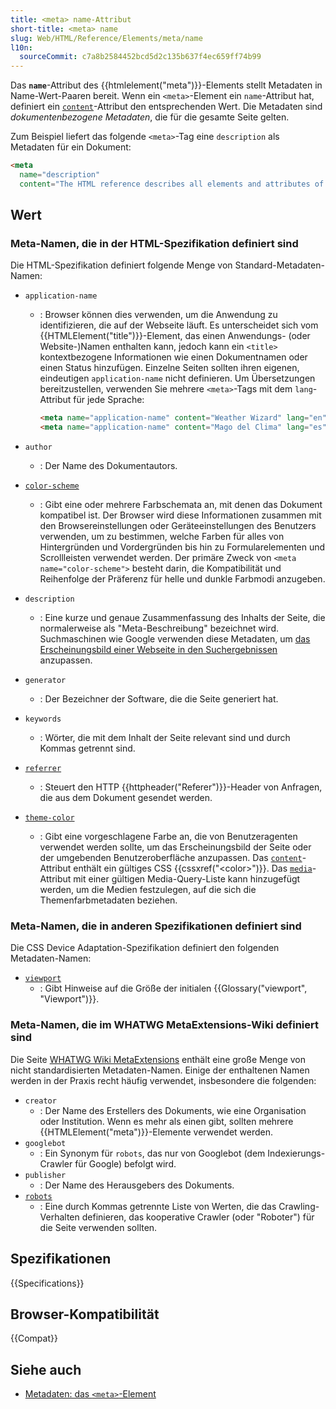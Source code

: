 ```yaml
---
title: <meta> name-Attribut
short-title: <meta> name
slug: Web/HTML/Reference/Elements/meta/name
l10n:
  sourceCommit: c7a8b2584452bcd5d2c135b637f4ec659ff74b99
---
```


Das **`name`**-Attribut des {{htmlelement("meta")}}-Elements stellt Metadaten in Name-Wert-Paaren bereit. Wenn ein `<meta>`-Element ein `name`-Attribut hat, definiert ein [`content`](/de/docs/Web/HTML/Reference/Attributes/content)-Attribut den entsprechenden Wert. Die Metadaten sind _dokumentenbezogene Metadaten_, die für die gesamte Seite gelten.

Zum Beispiel liefert das folgende `<meta>`-Tag eine `description` als Metadaten für ein Dokument:

```html
<meta
  name="description"
  content="The HTML reference describes all elements and attributes of HTML, including global attributes that apply to all elements." />
```

## Wert

### Meta-Namen, die in der HTML-Spezifikation definiert sind

Die HTML-Spezifikation definiert folgende Menge von Standard-Metadaten-Namen:

- `application-name`
  - : Browser können dies verwenden, um die Anwendung zu identifizieren, die auf der Webseite läuft.
    Es unterscheidet sich vom {{HTMLElement("title")}}-Element, das einen Anwendungs- (oder Website-)Namen enthalten kann, jedoch kann ein `<title>` kontextbezogene Informationen wie einen Dokumentnamen oder einen Status hinzufügen.
    Einzelne Seiten sollten ihren eigenen, eindeutigen `application-name` nicht definieren.
    Um Übersetzungen bereitzustellen, verwenden Sie mehrere `<meta>`-Tags mit dem `lang`-Attribut für jede Sprache:

    ```html
    <meta name="application-name" content="Weather Wizard" lang="en" />
    <meta name="application-name" content="Mago del Clima" lang="es" />
    ```

- `author`
  - : Der Name des Dokumentautors.
- [`color-scheme`](/de/docs/Web/HTML/Reference/Elements/meta/name/color-scheme)
  - : Gibt eine oder mehrere Farbschemata an, mit denen das Dokument kompatibel ist.
    Der Browser wird diese Informationen zusammen mit den Browsereinstellungen oder Geräteeinstellungen des Benutzers verwenden, um zu bestimmen, welche Farben für alles von Hintergründen und Vordergründen bis hin zu Formularelementen und Scrollleisten verwendet werden.
    Der primäre Zweck von `<meta name="color-scheme">` besteht darin, die Kompatibilität und Reihenfolge der Präferenz für helle und dunkle Farbmodi anzugeben.
- `description`
  - : Eine kurze und genaue Zusammenfassung des Inhalts der Seite, die normalerweise als "Meta-Beschreibung" bezeichnet wird.
    Suchmaschinen wie Google verwenden diese Metadaten, um [das Erscheinungsbild einer Webseite in den Suchergebnissen](https://developers.google.com/search/docs/appearance/snippet#meta-descriptions) anzupassen.
- `generator`
  - : Der Bezeichner der Software, die die Seite generiert hat.
- `keywords`
  - : Wörter, die mit dem Inhalt der Seite relevant sind und durch Kommas getrennt sind.
- [`referrer`](/de/docs/Web/HTML/Reference/Elements/meta/name/referrer)
  - : Steuert den HTTP {{httpheader("Referer")}}-Header von Anfragen, die aus dem Dokument gesendet werden.
- [`theme-color`](/de/docs/Web/HTML/Reference/Elements/meta/name/theme-color)
  - : Gibt eine vorgeschlagene Farbe an, die von Benutzeragenten verwendet werden sollte, um das Erscheinungsbild der Seite oder der umgebenden Benutzeroberfläche anzupassen.
    Das [`content`](/de/docs/Web/HTML/Reference/Attributes/content)-Attribut enthält ein gültiges CSS {{cssxref("&lt;color&gt;")}}.
    Das [`media`](/de/docs/Web/HTML/Reference/Elements/meta#media)-Attribut mit einer gültigen Media-Query-Liste kann hinzugefügt werden, um die Medien festzulegen, auf die sich die Themenfarbmetadaten beziehen.

### Meta-Namen, die in anderen Spezifikationen definiert sind

Die CSS Device Adaptation-Spezifikation definiert den folgenden Metadaten-Namen:

- [`viewport`](/de/docs/Web/HTML/Reference/Elements/meta/name/viewport)
  - : Gibt Hinweise auf die Größe der initialen {{Glossary("viewport", "Viewport")}}.

### Meta-Namen, die im WHATWG MetaExtensions-Wiki definiert sind

Die Seite [WHATWG Wiki MetaExtensions](https://wiki.whatwg.org/wiki/MetaExtensions) enthält eine große Menge von nicht standardisierten Metadaten-Namen. Einige der enthaltenen Namen werden in der Praxis recht häufig verwendet, insbesondere die folgenden:

- `creator`
  - : Der Name des Erstellers des Dokuments, wie eine Organisation oder Institution.
    Wenn es mehr als einen gibt, sollten mehrere {{HTMLElement("meta")}}-Elemente verwendet werden.
- `googlebot`
  - : Ein Synonym für `robots`, das nur von Googlebot (dem Indexierungs-Crawler für Google) befolgt wird.
- `publisher`
  - : Der Name des Herausgebers des Dokuments.
- [`robots`](/de/docs/Web/HTML/Reference/Elements/meta/name/robots)
  - : Eine durch Kommas getrennte Liste von Werten, die das Crawling-Verhalten definieren, das kooperative Crawler (oder "Roboter") für die Seite verwenden sollten.

## Spezifikationen

{{Specifications}}

## Browser-Kompatibilität

{{Compat}}

## Siehe auch

- [Metadaten: das `<meta>`-Element](/de/docs/Learn_web_development/Core/Structuring_content/Webpage_metadata#metadata_the_meta_element)
